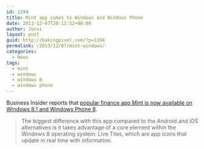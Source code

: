 ```yaml
---
id: 1394
title: Mint app comes to Windows and Windows Phone
date: 2013-12-07T20:11:52+00:00
author: Jenxi
layout: post
guid: http://bakingpixel.com/?p=1394
permalink: /2013/12/07/mint-windows/
categories:
  - News
tags:
  - mint
  - windows
  - windows 8
  - windows phone
---
```

Business Insider reports that [popular finance app Mint is now available on Windows 8.1 and Windows Phone 8](http://www.businessinsider.com/mint-app-windows-81-and-windows-phone-8-2013-12).

> The biggest difference with this app compared to the Android and iOS alternatives is it takes advantage of a core element within the Windows 8 operating system: Live Tiles, which are app icons that update in real time with information.